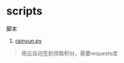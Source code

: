 # scripts
脚本
1. [rainyun.py](https://github.com/tianluanchen/scripts/blob/main/1/rainyun.py)
> 雨云自动签到领取积分，需要requests库
